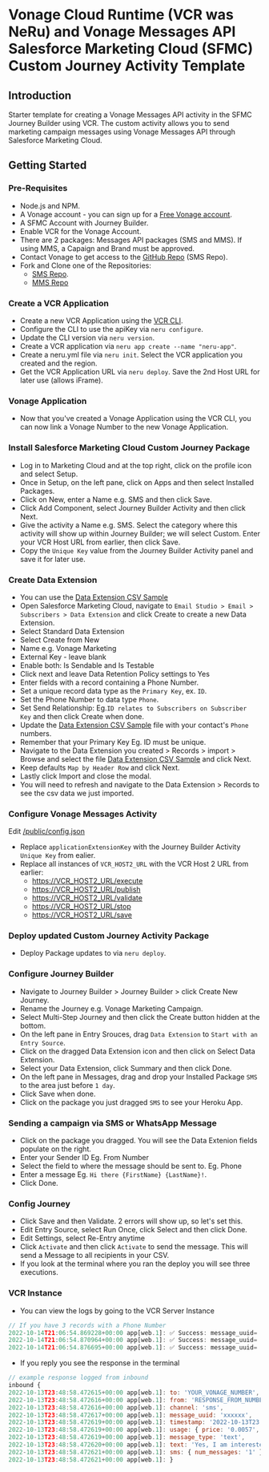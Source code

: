 # Vonage Cloud Runtime (VCR was NeRu) and Vonage Messages API Salesforce Marketing Cloud (SFMC) Custom Journey Activity Template

## Introduction

Starter template for creating a Vonage Messages API activity in the SFMC Journey Builder using VCR.
The custom activity allows you to send marketing campaign messages using Vonage Messages API through Salesforce Marketing Cloud.

## Getting Started

### Pre-Requisites

- Node.js and NPM.
- A Vonage account - you can sign up for a [Free Vonage account](https://ui.idp.vonage.com/ui/auth/registration).
- A SFMC Account with Journey Builder.
- Enable VCR for the Vonage Account.
- There are 2 packages: Messages API packages (SMS and MMS). If using MMS, a Capaign and Brand must be approved.
- Contact Vonage to get access to the [GitHub Repo](https://github.com/nexmo-se/template-neru-sfmc/tree/bs-sms) (SMS Repo).
- Fork and Clone one of the Repositories:
  - [SMS Repo](https://github.com/nexmo-se/template-neru-sfmc/tree/bs-sms).
  - [MMS Repo](https://github.com/nexmo-se/template-neru-sfmc/tree/bs-mms)

### Create a VCR Application

- Create a new VCR Application using the [VCR CLI](https://vonage-neru.herokuapp.com/neru/guides/cli).
- Configure the CLI to use the apiKey via `neru configure`.
- Update the CLI version via `neru version`.
- Create a VCR application via `neru app create --name "neru-app"`.
- Create a neru.yml file via `neru init`. Select the VCR application you created and the region.
- Get the VCR Application URL via `neru deploy`. Save the 2nd Host URL for later use (allows iFrame).

### Vonage Application

- Now that you've created a Vonage Application using the VCR CLI, you can now link a Vonage Number to the new Vonage Application.

### Install Salesforce Marketing Cloud Custom Journey Package

- Log in to Marketing Cloud and at the top right, click on the profile icon and select Setup.
- Once in Setup, on the left pane, click on Apps and then select Installed Packages.
- Click on New, enter a Name e.g. SMS and then click Save.
- Click Add Component, select Journey Builder Activity and then click Next.
- Give the activity a Name e.g. SMS. Select the category where this activity will show up within Journey Builder;
  we will select Custom.
  Enter your VCR Host URL from earlier, then click Save.
- Copy the `Unique Key` value from the Journey Builder Activity panel and save it for later use.

### Create Data Extension

- You can use the [Data Extension CSV Sample](./../data-extension-sample.csv)
- Open Salesforce Marketing Cloud, navigate to `Email Studio > Email > Subscribers > Data Extension` and
  click Create to create a new Data Extension.
- Select Standard Data Extension
- Select Create from New
- Name e.g. Vonage Marketing
- External Key - leave blank
- Enable both: Is Sendable and Is Testable
- Click next and leave Data Retention Policy settings to Yes
- Enter fields with a record containing a Phone Number.
- Set a unique record data type as the `Primary Key`, ex. `ID`.
- Set the Phone Number to data type `Phone`.
- Set Send Relationship: Eg.`ID relates to Subscribers on Subscriber Key` and then click Create when done.
- Update the [Data Extension CSV Sample](./../data-extension-sample.csv) file with your contact's `Phone` numbers.
- Remember that your Primary Key Eg. ID must be unique.
- Navigate to the Data Extension you created > Records > import > Browse and select the file [Data Extension CSV Sample](./../data-extension-sample.csv) and click Next.
- Keep defaults `Map by Header Row` and click Next.
- Lastly click Import and close the modal.
- You will need to refresh and navigate to the Data Extension > Records to see the csv data we just imported.

### Configure Vonage Messages Activity

Edit [/public/config.json](../public/config.json)

- Replace `applicationExtensionKey` with the Journey Builder Activity `Unique Key` from ealier.
- Replace all instances of `VCR_HOST2_URL` with the VCR Host 2 URL from earlier:
  - <https://VCR_HOST2_URL/execute>
  - <https://VCR_HOST2_URL/publish>
  - <https://VCR_HOST2_URL/validate>
  - <https://VCR_HOST2_URL/stop>
  - <https://VCR_HOST2_URL/save>

### Deploy updated Custom Journey Activity Package

- Deploy Package updates to via `neru deploy`.

### Configure Journey Builder

- Navigate to Journey Builder > Journey Builder > click Create New Journey.
- Rename the Journey e.g. Vonage Marketing Campaign.
- Select Multi-Step Journey and then click the Create button hidden at the bottom.
- On the left pane in Entry Srouces, drag `Data Extension` to `Start with an Entry Source`.
- Click on the dragged Data Extension icon and then click on Select Data Extension.
- Select your Data Extension, click Summary and then click Done.
- On the left pane in Messages, drag and drop your Installed Package `SMS` to the area
  just before `1 day`.
- Click Save when done.
- Click on the package you just dragged `SMS` to see your Heroku App.

### Sending a campaign via SMS or WhatsApp Message

- Click on the package you dragged. You will see the Data Extenion fields populate on the right.
- Enter your Sender ID Eg. From Number
- Select the field to where the message should be sent to. Eg. Phone
- Enter a message Eg. `Hi there {FirstName} {LastName}!`.
- Click Done.

### Config Journey

- Click Save and then Validate. 2 errors will show up, so let's set this.
- Edit Entry Source, select Run Once, click Select and then click Done.
- Edit Settings, select Re-Entry anytime
- Click `Activate` and then click `Activate` to send the message. This will send a Message to all recipients in your CSV.
- If you look at the terminal where you ran the deploy you will see three executions.

### VCR Instance

- You can view the logs by going to the VCR Server Instance

```js
// If you have 3 records with a Phone Number
2022-10-14T21:06:54.869228+00:00 app[web.1]: ✅ Success: message_uuid= b16363e2-aa12-4796-aaf1-1f7b3b7f9901
2022-10-14T21:06:54.870964+00:00 app[web.1]: ✅ Success: message_uuid= 13dcf471-4bdd-4d23-a691-862c3022f4d2
2022-10-14T21:06:54.876695+00:00 app[web.1]: ✅ Success: message_uuid= 3643d0a9-2663-4534-8c77-e1567fde6d3d
```

- If you reply you see the response in the terminal

```js
// example response logged from inbound
inbound {
2022-10-13T23:48:58.472615+00:00 app[web.1]: to: 'YOUR_VONAGE_NUMBER',
2022-10-13T23:48:58.472616+00:00 app[web.1]: from: 'RESPONSE_FROM_NUMBER',
2022-10-13T23:48:58.472616+00:00 app[web.1]: channel: 'sms',
2022-10-13T23:48:58.472617+00:00 app[web.1]: message_uuid: 'xxxxxx',
2022-10-13T23:48:58.472619+00:00 app[web.1]: timestamp: '2022-10-13T23:48:58Z',
2022-10-13T23:48:58.472619+00:00 app[web.1]: usage: { price: '0.0057', currency: 'EUR' },
2022-10-13T23:48:58.472619+00:00 app[web.1]: message_type: 'text',
2022-10-13T23:48:58.472620+00:00 app[web.1]: text: 'Yes, I am interested in the promotion!',
2022-10-13T23:48:58.472621+00:00 app[web.1]: sms: { num_messages: '1' }
2022-10-13T23:48:58.472621+00:00 app[web.1]: }
```
